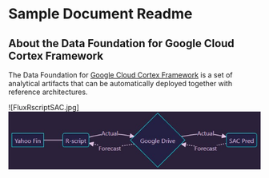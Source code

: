 # **Sample Document Readme**


## About the Data Foundation for Google Cloud Cortex Framework
The Data Foundation for [Google Cloud Cortex Framework](https://cloud.google.com/solutions/cortex) is a set of analytical artifacts that can be automatically deployed together with reference architectures.

![FluxRscriptSAC.jpg]
![Structure of SAC](FluxRscriptSAC.jpg)
